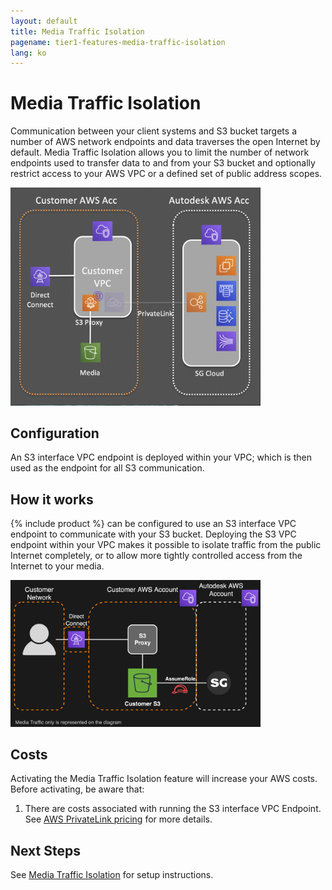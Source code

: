 ```yaml
---
layout: default
title: Media Traffic Isolation
pagename: tier1-features-media-traffic-isolation
lang: ko
---
```


# Media Traffic Isolation

Communication between your client systems and S3 bucket targets a number of AWS network endpoints and data traverses the open Internet by default. Media Traffic Isolation allows you to limit the number of network endpoints used to transfer data to and from your S3 bucket and optionally restrict access to your AWS VPC or a defined set of public address scopes.

<img alt="media-traffic-isolation-overview" src="../images/media-traffic-isolation-overview.png" width="400">

## Configuration
An S3 interface VPC endpoint is deployed within your VPC; which is then used as the endpoint for all S3 communication.

## How it works
{% include product %} can be configured to use an S3 interface VPC endpoint to communicate with your S3 bucket. Deploying the S3 VPC endpoint within your VPC makes it possible to isolate traffic from the public Internet completely, or to allow more tightly controlled access from the Internet to your media.

<img alt="media-traffic-isolation-arch" src="../images/media-traffic-isolation-arch.png" width="400">

## Costs
Activating the Media Traffic Isolation feature will increase your AWS costs. Before activating, be aware that:
1. There are costs associated with running the S3 interface VPC Endpoint. See [AWS PrivateLink pricing](https://aws.amazon.com/privatelink/pricing/) for more details.

## Next Steps
See [Media Traffic Isolation](../setup/media_segregation.md) for setup instructions.
